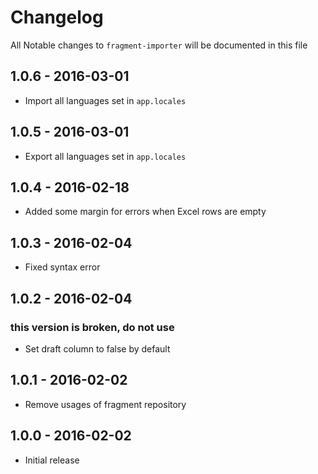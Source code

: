 # Changelog

All Notable changes to `fragment-importer` will be documented in this file

## 1.0.6 - 2016-03-01

- Import all languages set in `app.locales`

## 1.0.5 - 2016-03-01

- Export all languages set in `app.locales`

## 1.0.4 - 2016-02-18

- Added some margin for errors when Excel rows are empty


## 1.0.3 - 2016-02-04

- Fixed syntax error

## 1.0.2 - 2016-02-04

### this version is broken, do not use

- Set draft column to false by default

## 1.0.1 - 2016-02-02

- Remove usages of fragment repository

## 1.0.0 - 2016-02-02

- Initial release
